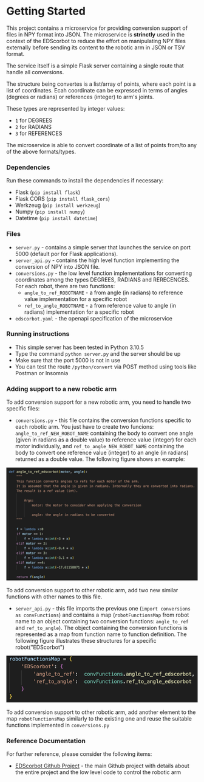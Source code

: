 # Getting Started
This project contains a microservice for providing conversion support of files in NPY format into JSON. The microservice is **strinctly** used in the context of the EDScorbot to reduce the effort on manipulating NPY files externally before sending its content to the robotic arm in JSON or TSV format.

The service itself is a simple Flask server containing a single route that handle all conversions. 

The structure being convertes is a list/array of points, where each point is a list of coordinates. Ecah coordinate can be expressed in terms of angles (degrees or radians) or references (integer) to arm's joints. 

These types are represented by integer values:

* `1` for DEGREES
* `2` for RADIANS
* `3` for REFERENCES

The microservice is able to convert coordinate of a list of points from/to any of the above formats/types.

### Dependencies
Run these commands to install the dependencies if necessary:
* Flask (`pip install flask`)
* Flask CORS (`pip install flask_cors`)
* Werkzeug (`pip install werkzeug`)
* Numpy (`pip install numpy`)
* Datetime (`pip install datetime`)

### Files
* `server.py` - contains a simple server that launches the service on port 5000 (default por for Flask applications).
* `server_api.py` - contains the high level function implementing the conversion of NPY into JSON file. 
* `conversions.py` - the low level function implementations for converting coordinates among the types DEGREES, RADIANS and RERECENCES. For each robot, there are two functions: 
  - `angle_to_ref_ROBOTNAME` - a from angle (in radians) to reference value implementation for a specific robot
  - `ref_to_angle_ROBOTNAME` - a from reference value to angle (in radians) implementation for a specific robot
* `edscorbot.yaml` - the openapi specification of the microservice

### Running instructions
* This simple server has been tested in Python 3.10.5 
* Type the command `python server.py` and the server should be up
* Make sure that the port 5000 is not in use
* You can test the route `/python/convert` via POST method using tools like Postman or Insomnia

### Adding support to a new robotic arm
To add conversion support for a new robotic arm, you need to handle two specific files:
* `conversions.py` - this file contains the conversion functions specific to each robotic arm. You just have to create two funcions: `angle_to_ref_NEW_ROBOT_NAME` containing the body to convert one angle (given in radians as a double value) to reference value (integer) for each motor individually, and `ref_to_angle_NEW_ROBOT_NAME` containing the body to convert one reference value (integer) to an angle (in radians) returned as a double value. The following figure shows an example:

![Example of conversion function](/images/conversion-func-example.png "Example of conversion function")

To add conversion support to other robotic arm, add two new similar functions with other names to this file. 

* `server_api.py` - this file imports the previous one (`import conversions as convFunctions`) and contains a map (`robotFunctionsMap` from robot name to an object containing two conversion functions: `angle_to_ref` and `ref_to_angle`). The object containing the conversion functions is represented as a map from function name to function definition. The following figure illustrates these structures for a specific robot("EDScorbot")

![Example of robot conversion functions](/images/robot-functions-map.png "Example of map containing conversion functions for a specific robot")

To add conversion support to other robotic arm, add another element to the map `robotFunctionsMap` similarly to the existing one and reuse the suitable functions implemented in `conversions.py` 

### Reference Documentation
For further reference, please consider the following items:
* [EDScorbot Github Project](https://github.com/RTC-research-group/Py-EDScorbotTool) - the main Github project with details about the entire project and the low level code to control the robotic arm